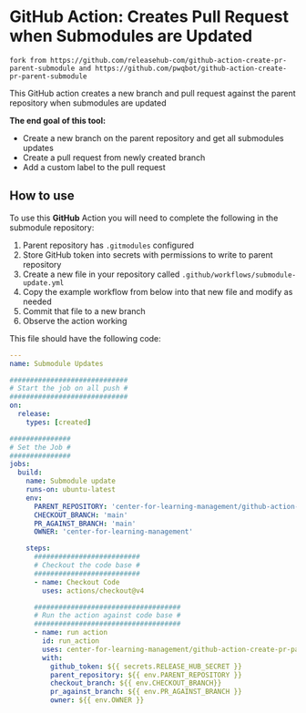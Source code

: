 # GitHub Action: Creates Pull Request when Submodules are Updated
```
fork from https://github.com/releasehub-com/github-action-create-pr-parent-submodule and https://github.com/pwqbot/github-action-create-pr-parent-submodule
```

This GitHub action creates a new branch and pull request against the parent repository when submodules are updated

**The end goal of this tool:**

- Create a new branch on the parent repository and get all submodules updates
- Create a pull request from newly created branch
- Add a custom label to the pull request

## How to use

To use this **GitHub** Action you will need to complete the following in the submodule repository:

1. Parent repository has `.gitmodules` configured
2. Store GitHub token into secrets with permissions to write to parent repository
3. Create a new file in your repository called `.github/workflows/submodule-update.yml`
4. Copy the example workflow from below into that new file and modify as needed
5. Commit that file to a new branch
6. Observe the action working

This file should have the following code:

```yml
---
name: Submodule Updates

#############################
# Start the job on all push #
#############################
on:
  release:
    types: [created]

###############
# Set the Job #
###############
jobs:
  build:
    name: Submodule update
    runs-on: ubuntu-latest
    env:
      PARENT_REPOSITORY: 'center-for-learning-management/github-action-example'
      CHECKOUT_BRANCH: 'main'
      PR_AGAINST_BRANCH: 'main'
      OWNER: 'center-for-learning-management'

    steps:
      ##########################
      # Checkout the code base #
      ##########################
      - name: Checkout Code
        uses: actions/checkout@v4

      ####################################
      # Run the action against code base #
      ####################################
      - name: run action
        id: run_action
        uses: center-for-learning-management/github-action-create-pr-parent-submodule@v1
        with:
          github_token: ${{ secrets.RELEASE_HUB_SECRET }}
          parent_repository: ${{ env.PARENT_REPOSITORY }}
          checkout_branch: ${{ env.CHECKOUT_BRANCH}}
          pr_against_branch: ${{ env.PR_AGAINST_BRANCH }}
          owner: ${{ env.OWNER }}
```
